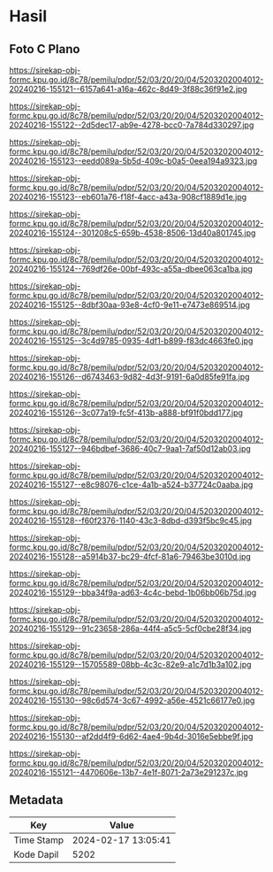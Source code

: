 # Hasil

## Foto C Plano

https://sirekap-obj-formc.kpu.go.id/8c78/pemilu/pdpr/52/03/20/20/04/5203202004012-20240216-155121--6157a641-a16a-462c-8d49-3f88c36f91e2.jpg

https://sirekap-obj-formc.kpu.go.id/8c78/pemilu/pdpr/52/03/20/20/04/5203202004012-20240216-155122--2d5dec17-ab9e-4278-bcc0-7a784d330297.jpg

https://sirekap-obj-formc.kpu.go.id/8c78/pemilu/pdpr/52/03/20/20/04/5203202004012-20240216-155123--eedd089a-5b5d-409c-b0a5-0eea194a9323.jpg

https://sirekap-obj-formc.kpu.go.id/8c78/pemilu/pdpr/52/03/20/20/04/5203202004012-20240216-155123--eb601a76-f18f-4acc-a43a-908cf1889d1e.jpg

https://sirekap-obj-formc.kpu.go.id/8c78/pemilu/pdpr/52/03/20/20/04/5203202004012-20240216-155124--301208c5-659b-4538-8506-13d40a801745.jpg

https://sirekap-obj-formc.kpu.go.id/8c78/pemilu/pdpr/52/03/20/20/04/5203202004012-20240216-155124--769df26e-00bf-493c-a55a-dbee063ca1ba.jpg

https://sirekap-obj-formc.kpu.go.id/8c78/pemilu/pdpr/52/03/20/20/04/5203202004012-20240216-155125--8dbf30aa-93e8-4cf0-9e11-e7473e869514.jpg

https://sirekap-obj-formc.kpu.go.id/8c78/pemilu/pdpr/52/03/20/20/04/5203202004012-20240216-155125--3c4d9785-0935-4df1-b899-f83dc4663fe0.jpg

https://sirekap-obj-formc.kpu.go.id/8c78/pemilu/pdpr/52/03/20/20/04/5203202004012-20240216-155126--d6743463-9d82-4d3f-9191-6a0d85fe91fa.jpg

https://sirekap-obj-formc.kpu.go.id/8c78/pemilu/pdpr/52/03/20/20/04/5203202004012-20240216-155126--3c077a19-fc5f-413b-a888-bf91f0bdd177.jpg

https://sirekap-obj-formc.kpu.go.id/8c78/pemilu/pdpr/52/03/20/20/04/5203202004012-20240216-155127--946bdbef-3686-40c7-9aa1-7af50d12ab03.jpg

https://sirekap-obj-formc.kpu.go.id/8c78/pemilu/pdpr/52/03/20/20/04/5203202004012-20240216-155127--e8c98076-c1ce-4a1b-a524-b37724c0aaba.jpg

https://sirekap-obj-formc.kpu.go.id/8c78/pemilu/pdpr/52/03/20/20/04/5203202004012-20240216-155128--f60f2376-1140-43c3-8dbd-d393f5bc9c45.jpg

https://sirekap-obj-formc.kpu.go.id/8c78/pemilu/pdpr/52/03/20/20/04/5203202004012-20240216-155128--a5914b37-bc29-4fcf-81a6-79463be3010d.jpg

https://sirekap-obj-formc.kpu.go.id/8c78/pemilu/pdpr/52/03/20/20/04/5203202004012-20240216-155129--bba34f9a-ad63-4c4c-bebd-1b06bb06b75d.jpg

https://sirekap-obj-formc.kpu.go.id/8c78/pemilu/pdpr/52/03/20/20/04/5203202004012-20240216-155129--91c23658-286a-44f4-a5c5-5cf0cbe28f34.jpg

https://sirekap-obj-formc.kpu.go.id/8c78/pemilu/pdpr/52/03/20/20/04/5203202004012-20240216-155129--15705589-08bb-4c3c-82e9-a1c7d1b3a102.jpg

https://sirekap-obj-formc.kpu.go.id/8c78/pemilu/pdpr/52/03/20/20/04/5203202004012-20240216-155130--98c6d574-3c67-4992-a56e-4521c66177e0.jpg

https://sirekap-obj-formc.kpu.go.id/8c78/pemilu/pdpr/52/03/20/20/04/5203202004012-20240216-155130--af2dd4f9-6d62-4ae4-9b4d-3016e5ebbe9f.jpg

https://sirekap-obj-formc.kpu.go.id/8c78/pemilu/pdpr/52/03/20/20/04/5203202004012-20240216-155121--4470606e-13b7-4e1f-8071-2a73e291237c.jpg


## Metadata

| Key        | Value               |
| ---------- | ------------------- |
| Time Stamp | 2024-02-17 13:05:41 |
| Kode Dapil | 5202                |



